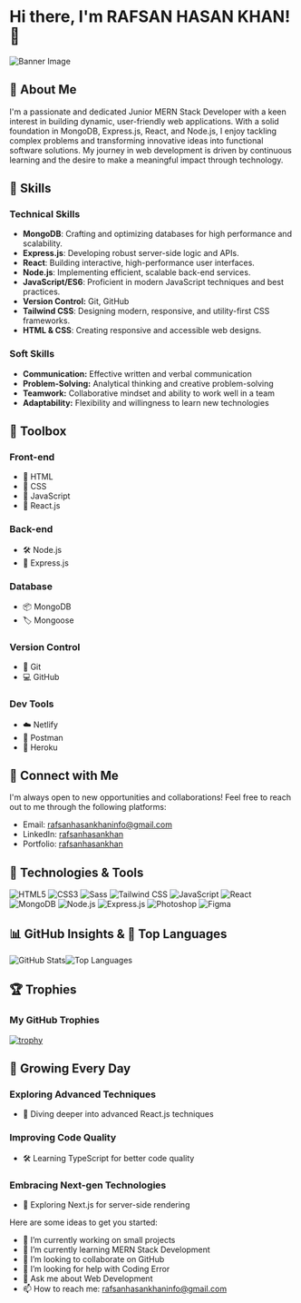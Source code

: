 # Hi there, I'm RAFSAN HASAN KHAN! 👋
![Banner Image](https://i.postimg.cc/26pb3Xyt/Banner-Rafsan.png)

## 🌟 About Me

I'm a passionate and dedicated Junior MERN Stack Developer with a keen interest in building dynamic, user-friendly web applications. With a solid foundation in MongoDB, Express.js, React, and Node.js, I enjoy tackling complex problems and transforming innovative ideas into functional software solutions. My journey in web development is driven by continuous learning and the desire to make a meaningful impact through technology.

## 💼 Skills

### Technical Skills
- **MongoDB**: Crafting and optimizing databases for high performance and scalability.
- **Express.js**: Developing robust server-side logic and APIs.
- **React**: Building interactive, high-performance user interfaces.
- **Node.js**: Implementing efficient, scalable back-end services.
- **JavaScript/ES6**: Proficient in modern JavaScript techniques and best practices.
- **Version Control:** Git, GitHub
- **Tailwind CSS**: Designing modern, responsive, and utility-first CSS frameworks.
- **HTML & CSS**: Creating responsive and accessible web designs.

### Soft Skills
- **Communication:** Effective written and verbal communication
- **Problem-Solving:** Analytical thinking and creative problem-solving
- **Teamwork:** Collaborative mindset and ability to work well in a team
- **Adaptability:** Flexibility and willingness to learn new technologies

## 🧰 Toolbox

### Front-end
- 🎨 HTML
- 🎉 CSS
- 🚀 JavaScript
- 🌟 React.js

### Back-end
- 🛠️ Node.js
- 🚀 Express.js

### Database
- 📦 MongoDB
- 🏷️ Mongoose

### Version Control
- 📝 Git
- 💻 GitHub

### Dev Tools
- ☁️ Netlify
- 📮 Postman
- 🚀 Heroku


## 🤝 Connect with Me

I'm always open to new opportunities and collaborations! Feel free to reach out to me through the following platforms:

- Email: [rafsanhasankhaninfo@gmail.com](mailto:rafsanhasankhaninfo@gmail.com)
- LinkedIn: [rafsanhasankhan](https://www.linkedin.com/in/rafsanhasankhan/)
- Portfolio: [rafsanhasankhan](https://www.linkedin.com/in/rafsanhasankhan/)

## 🚀 Technologies & Tools
![HTML5](https://img.shields.io/badge/-HTML5-E34F26?logo=html5&logoColor=white&style=flat) ![CSS3](https://img.shields.io/badge/-CSS3-1572B6?logo=css3&logoColor=white&style=flat) ![Sass](https://img.shields.io/badge/-Sass-CC6699?logo=sass&logoColor=white&style=flat) ![Tailwind CSS](https://img.shields.io/badge/-Tailwind%20CSS-38B2AC?logo=tailwind-css&logoColor=white&style=flat) ![JavaScript](https://img.shields.io/badge/-JavaScript-F7DF1E?logo=javascript&logoColor=black&style=flat) ![React](https://img.shields.io/badge/-React-61DAFB?logo=react&logoColor=black&style=flat) ![MongoDB](https://img.shields.io/badge/-MongoDB-47A248?logo=mongodb&logoColor=white&style=flat) ![Node.js](https://img.shields.io/badge/-Node.js-339933?logo=node.js&logoColor=white&style=flat) ![Express.js](https://img.shields.io/badge/-Express.js-000000?logo=express&logoColor=white&style=flat)  ![Photoshop](https://img.shields.io/badge/-Photoshop-31A8FF?logo=adobephotoshop&logoColor=white&style=flat) ![Figma](https://img.shields.io/badge/-Figma-F24E1E?logo=figma&logoColor=white&style=flat)

## 📊 GitHub Insights  & 🚀 Top Languages

![GitHub Stats](https://github-readme-stats.vercel.app/api?username=rafsanhasankhan&show_icons=true&theme=radical)![Top Languages](https://github-readme-stats.vercel.app/api/top-langs/?username=rafsanhasankhan&layout=compact&theme=radical) 

## 🏆 Trophies

### My GitHub Trophies

[![trophy](https://github-profile-trophy.vercel.app/?username=your-github-username&theme=radical)](https://github.com/ryo-ma/github-profile-trophy)



## 🌱 Growing Every Day

### Exploring Advanced Techniques
- 🚀 Diving deeper into advanced React.js techniques

### Improving Code Quality
- 🛠️ Learning TypeScript for better code quality

### Embracing Next-gen Technologies
- 🌟 Exploring Next.js for server-side rendering

Here are some ideas to get you started:

- 🔭 I’m currently working on small projects
- 🌱 I’m currently learning MERN Stack Development
- 👯 I’m looking to collaborate on GitHub
- 🤔 I’m looking for help with Coding Error
- 💬 Ask me about Web Development
- 📫 How to reach me: [rafsanhasankhaninfo@gmail.com](mailto:rafsanhasankhaninfo@gmail.com)
